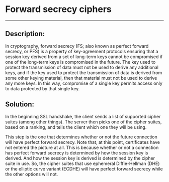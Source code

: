 # Forward secrecy ciphers
-------

## Description:

In cryptography, forward secrecy (FS; also known as perfect forward secrecy, or PFS) is a property of key-agreement protocols ensuring that a session key derived from a set of long-term keys cannot be compromised if one of the long-term keys is compromised in the future. The key used to protect the transmission of data must not be used to derive any additional keys, and if the key used to protect the transmission of data is derived from some other keying material, then that material must not be used to derive any more keys. In this way, compromise of a single key permits access only to data protected by that single key.

## Solution:

In the beginning SSL handshake, the client sends a list of supported cipher suites (among other things). The server then picks one of the cipher suites, based on a ranking, and tells the client which one they will be using.

This step is the one that determines whether or not the future connection will have perfect forward secrecy. Note that, at this point, certificates have not entered the picture at all. This is because whether or not a connection has perfect forward secrecy is determined by how the session key is derived. And how the session key is derived is determined by the cipher suite in use. So, the cipher suites that use ephemeral Diffie-Hellman (DHE) or the elliptic curve variant (ECDHE) will have perfect forward secrecy while the other options will not.
